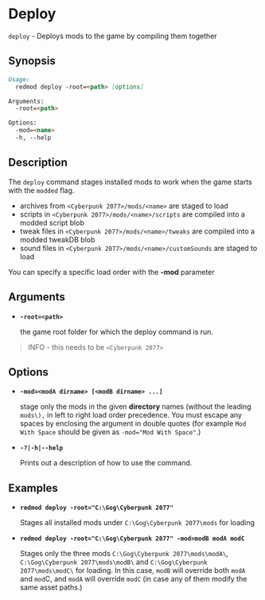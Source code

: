 # Deploy

`deploy` - Deploys mods to the game by compiling them together

## Synopsis

```md
Usage:
  redmod deploy -root=<path> [options]

Arguments:
  -root=<path>

Options:
  -mod=<name>
  -h, --help 
```

## Description

The `deploy` command stages installed mods to work when the game starts with the `modded` flag.

* archives from `<Cyberpunk 2077>/mods/<name>` are staged to load
* scripts in `<Cyberpunk 2077>/mods/<name>/scripts` are compiled into a modded script blob
* tweak files in `<Cyberpunk 2077>/mods/<name>/tweaks` are compiled into a modded tweakDB blob
* sound files in `<Cyberpunk 2077>/mods/<name>/customSounds` are staged to load

You can specify a specific load order with the **-mod** parameter

## Arguments

*   **`-root=<path>`**

    the game root folder for which the deploy command is run.

> INFO - this needs to be `<Cyberpunk 2077>`

## Options

*   **`-mod=<modA dirname> [<modB dirname> ...]`**

    stage only the mods in the given **directory** names (without the leading `mods\),` in left to right load order precedence. You must escape any spaces by enclosing the argument in double quotes (for example `Mod With Space` should be given as `-mod="Mod With Space"`.)
*   **`-?|-h|--help`**

    Prints out a description of how to use the command.

## Examples

*   **`redmod deploy -root="C:\Gog\Cyberpunk 2077"`**

    Stages all installed mods under `C:\Gog\Cyberpunk 2077\mods` for loading
*   **`redmod deploy -root="C:\Gog\Cyberpunk 2077" -mod=modB modA modC`**

    Stages only the three mods `C:\Gog\Cyberpunk 2077\mods\modA\`, `C:\Gog\Cyberpunk 2077\mods\modB\` and `C:\Gog\Cyberpunk 2077\mods\modC\` for loading. In this case, `modB` will override both `modA` and `mod`C, and `modA` will override `modC` (in case any of them modify the same asset paths.)
